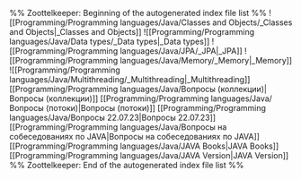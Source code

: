 %% Zoottelkeeper: Beginning of the autogenerated index file list  %%
 ![[Programming/Programming languages/Java/Classes and Objects/_Classes and Objects|_Classes and Objects]]
 ![[Programming/Programming languages/Java/Data types/_Data types|_Data types]]
 ![[Programming/Programming languages/Java/JPA/_JPA|_JPA]]
 ![[Programming/Programming languages/Java/Memory/_Memory|_Memory]]
 ![[Programming/Programming languages/Java/Multithreading/_Multithreading|_Multithreading]]
 [[Programming/Programming languages/Java/Вопросы (коллекции)|Вопросы (коллекции)]]
 [[Programming/Programming languages/Java/Вопросы (потоки)|Вопросы (потоки)]]
 [[Programming/Programming languages/Java/Вопросы 22.07.23|Вопросы 22.07.23]]
 [[Programming/Programming languages/Java/Вопросы на собеседованиях по JAVA|Вопросы на собеседованиях по JAVA]]
 [[Programming/Programming languages/Java/JAVA Books|JAVA Books]]
 [[Programming/Programming languages/Java/JAVA Version|JAVA Version]]
%% Zoottelkeeper: End of the autogenerated index file list  %%

